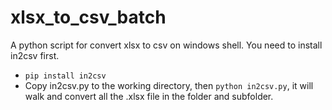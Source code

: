 # xlsx_to_csv_batch
A python script for convert xlsx to csv on windows shell. You need to install in2csv first.

- `pip install in2csv`
- Copy in2csv.py to the working directory, then `python in2csv.py`, it will walk and convert all the .xlsx file in the folder and subfolder.
